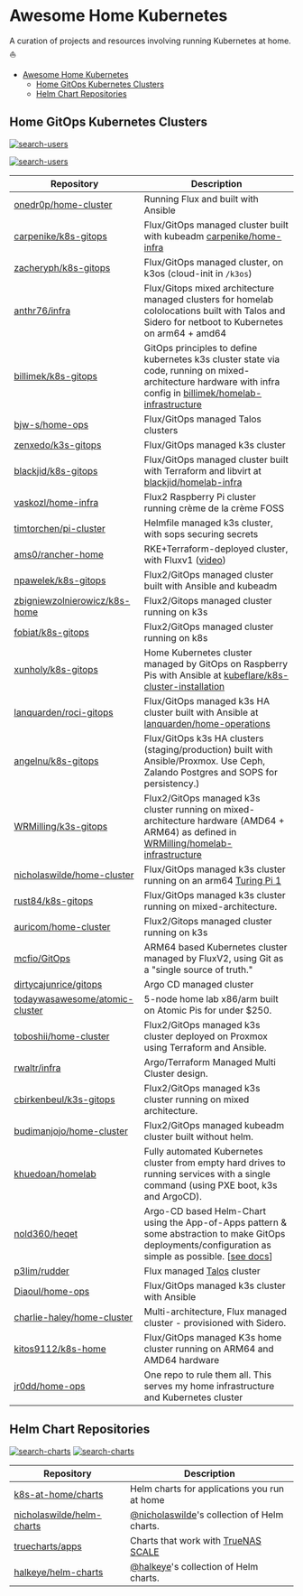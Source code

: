 # Awesome Home Kubernetes

A curation of projects and resources involving running Kubernetes at home. ⛵

- [Awesome Home Kubernetes](#awesome-home-kubernetes)
  - [Home GitOps Kubernetes Clusters](#home-gitops-kubernetes-clusters)
  - [Helm Chart Repositories](#helm-chart-repositories)

## Home GitOps Kubernetes Clusters

[![search-users](https://img.shields.io/badge/search-repos-orange?style=for-the-badge)](https://github.com/search/advanced?q=repo%3Aonedr0p%2Fhome-cluster+repo%3Acarpenike%2Fk8s-gitops+repo%3Azacheryph%2Fk8s-gitops+repo%3Aanthr76%2Finfra+repo%3Abillimek%2Fk8s-gitops+repo%3Abjw-s%2Fhome-ops+repo%3Azenxedo%2Fk3s-gitops+repo%3Ablackjid%2Fk8s-gitops+repo%3Avaskozl%2Fhome-infra+repo%3Atimtorchen%2Fpi-cluster+repo%3Aams0%2Francher-home+repo%3Anpawelek%2Fk8s-gitops+repo%3Azbigniewzolnierowicz%2Fk8s-home+repo%3Afobiat%2Fk8s-gitops+repo%3Axunholy%2Fk8s-gitops+repo%3Alanquarden%2Froci-gitops+repo%3Aangelnu%2Fk8s-gitops+repo%3AWRMilling%2Fk3s-gitops+repo%3Anicholaswilde%2Fhome-cluster+repo%3Arust84%2Fk8s-gitops+repo%3Aauricom%2Fhome-cluster+repo%3Amcfio%2FGitOps+repo%3Adirtycajunrice%2Fgitops+repo%3Atodaywasawesome%2Fatomic-cluster+repo%3Atoboshii%2Fhome-cluster+repo%3Arwaltr%2Finfra+repo%3Acbirkenbeul%2Fk3s-gitops+repo%3Abudimanjojo%2Fhome-cluster+repo%3Akhuedoan%2Fhomelab+repo%3Anold360%2Fheqet+repo%3Ap3lim%2Frudder+repo%3ADiaoul%2Fhome-ops+repo%3Acharlie-haley%2Fhome-cluster+repo%3Akitos9112%2Fk8s-home+repo%3Ajr0dd%2Fhome-ops&type=Code)

[![search-users](https://img.shields.io/badge/search-users-orange?style=for-the-badge)](https://github.com/search/advanced?q=user%3Aonedr0p+user%3Acarpenike+user%3Azacheryph+user%3Aanthr76+user%3Abillimek+user%3Abjw-s+user%3Azenxedo+user%3Ablackjid+user%3Avaskozl+user%3Atimtorchen+user%3Aams0+user%3Anpawelek+user%3Azbigniewzolnierowicz+user%3Afobiat+user%3Axunholy+user%3Alanquarden+user%3Aangelnu+user%3AWRMilling+user%3Anicholaswilde+user%3Arust84+user%3Aauricom+user%3Amcfio+user%3Adirtycajunrice+user%3Atodaywasawesome+user%3Atoboshii+user%3Arwaltr+user%3Acbirkenbeul+user%3Abudimanjojo+user%3Akhuedoan+user%3Anold360+user%3Ap3lim+user%3ADiaoul+user%3Acharlie-haley+user%3Akitos9112+user%3Ajr0dd&type=Code)

<!--START-USER-REPO-->
| Repository                                                                          | Description                                                                                                                                                                                                          |
| ----------------------------------------------------------------------------------- | -------------------------------------------------------------------------------------------------------------------------------------------------------------------------------------------------------------------- |
| [onedr0p/home-cluster](https://github.com/onedr0p/home-cluster)                     | Running Flux and built with Ansible                                                                                                                                                                                  |
| [carpenike/k8s-gitops](https://github.com/carpenike/k8s-gitops)                     | Flux/GitOps managed cluster built with kubeadm [carpenike/home-infra](https://github.com/carpenike/home-infra)                                                                                                       |
| [zacheryph/k8s-gitops](https://github.com/zacheryph/k8s-gitops)                     | Flux/GitOps managed cluster, on k3os (cloud-init in `/k3os`)                                                                                                                                                         |
| [anthr76/infra](https://github.com/anthr76/infra)                                   | Flux/Gitops mixed architecture managed clusters for homelab cololocations built with Talos and Sidero for netboot to Kubernetes on arm64 + amd64                                                                     |
| [billimek/k8s-gitops](https://github.com/billimek/k8s-gitops)                       | GitOps principles to define kubernetes k3s cluster state via code, running on mixed-architecture hardware with infra config in [billimek/homelab-infrastructure](https://github.com/billimek/homelab-infrastructure) |
| [bjw-s/home-ops](https://github.com/bjw-s/home-ops)                                 | Flux/GitOps managed Talos clusters                                                                                                                                                                                     |
| [zenxedo/k3s-gitops](https://github.com/zenxedo/k3s-gitops)                         | Flux/GitOps managed k3s cluster                                                                                                                                                                                      |
| [blackjid/k8s-gitops](https://github.com/blackjid/k8s-gitops)                       | Flux/GitOps managed cluster built with Terraform and libvirt at [blackjid/homelab-infra](https://github.com/blackjid/homelab-infra)                                                                                  |
| [vaskozl/home-infra](https://github.com/Vaskozl/home-infra)                         | Flux2 Raspberry Pi cluster running crème de la crème FOSS                                                                                                                                                            |
| [timtorchen/pi-cluster](https://github.com/timtorChen/pi-cluster)                   | Helmfile managed k3s cluster, with sops securing secrets                                                                                                                                                             |
| [ams0/rancher-home](https://github.com/ams0/rancher-home)                           | RKE+Terraform-deployed cluster, with Fluxv1 ([video](https://www.youtube.com/watch?v=JrBo3UCe6ds&t=1375s))                                                                                                           |
| [npawelek/k8s-gitops](https://github.com/npawelek/k8s-gitops)                       | Flux2/GitOps managed cluster built with Ansible and kubeadm                                                                                                                                                          |
| [zbigniewzolnierowicz/k8s-home](https://github.com/zbigniewzolnierowicz/k8s-home)   | Flux2/Gitops managed cluster running on k3s                                                                                                                                                                          |
| [fobiat/k8s-gitops](https://github.com/fobiat/k8s-gitops)                           | Flux2/GitOps managed cluster running on k8s                                                                                                                                                                          |
| [xunholy/k8s-gitops](https://github.com/xunholy/k8s-gitops)                         | Home Kubernetes cluster managed by GitOps on Raspberry Pis with Ansible at [kubeflare/k8s-cluster-installation](https://github.com/raspbernetes/k8s-cluster-installation)                                            |
| [lanquarden/roci-gitops](https://github.com/lanquarden/roci-gitops)                 | Flux/GitOps managed k3s HA cluster built with Ansible at [lanquarden/home-operations](https://github.com/lanquarden/home-operations)                                                                                 |
| [angelnu/k8s-gitops](https://github.com/angelnu/k8s-gitops)                         | Flux/GitOps k3s HA clusters (staging/production) built with Ansible/Proxmox. Use Ceph, Zalando Postgres and SOPS for persistency.)                                                                                   |
| [WRMilling/k3s-gitops](https://github.com/WRMilling/k3s-gitops)                     | Flux2/GitOps managed k3s cluster running on mixed-architecture hardware (AMD64 + ARM64) as defined in [WRMilling/homelab-infrastructure](https://github.com/WRMilling/homelab-infrastructure)                        |
| [nicholaswilde/home-cluster](https://github.com/nicholaswilde/home-cluster/)        | Flux/GitOps managed k3s cluster running on an arm64 [Turing Pi 1](https://turingpi.com/)                                                                                                                             |
| [rust84/k8s-gitops](https://github.com/rust84/k8s-gitops/)                          | Flux/GitOps managed k3s cluster running on mixed-architecture.                                                                                                                                                       |
| [auricom/home-cluster](https://github.com/auricom/home-cluster)                     | Flux2/Gitops managed cluster running on k3s                                                                                                                                                                          |
| [mcfio/GitOps](https://github.com/mcfio/GitOps)                                     | ARM64 based Kubernetes cluster managed by FluxV2, using Git as a "single source of truth."                                                                                                                           |
| [dirtycajunrice/gitops](https://github.com/dirtycajunrice/gitops)                   | Argo CD managed cluster                                                                                                                                                                                              |
| [todaywasawesome/atomic-cluster](https://github.com/todaywasawesome/atomic-cluster) | 5-node home lab x86/arm built on Atomic Pis for under $250.                                                                                                                                                          |
| [toboshii/home-cluster](https://github.com/toboshii/home-cluster)                   | Flux2/GitOps managed k3s cluster deployed on Proxmox using Terraform and Ansible.                                                                                                                                    |
| [rwaltr/infra](https://github.com/rwaltr/infra)                                     | Argo/Terraform Managed Multi Cluster design.                                                                                                                                                                         |
| [cbirkenbeul/k3s-gitops](https://github.com/cbirkenbeul/k3s-gitops)                 | Flux2/GitOps managed k3s cluster running on mixed architecture.                                                                                                                                                      |
| [budimanjojo/home-cluster](https://github.com/budimanjojo/home-cluster)             | Flux2/GitOps managed kubeadm cluster built without helm.                                                                                                                                                             |
| [khuedoan/homelab](https://github.com/khuedoan/homelab)                             | Fully automated Kubernetes cluster from empty hard drives to running services with a single command (using PXE boot, k3s and ArgoCD).                                                                                |
| [nold360/heqet](https://github.com/nold360/heqet)                                   | Argo-CD based Helm-Chart using the App-of-Apps pattern & some abstraction to make GitOps deployments/configuration as simple as possible. [[see docs](https://nold360.github.io/heqet)]                              |
| [p3lim/rudder](https://github.com/p3lim/rudder)                                     | Flux managed [Talos](https://talos.dev) cluster                                                                                                                                                                      |
| [Diaoul/home-ops](https://github.com/Diaoul/home-ops)                               | Flux/GitOps managed k3s cluster with Ansible                                                                                                                                                                         |
| [charlie-haley/home-cluster](https://github.com/charlie-haley/home-cluster)         | Multi-architecture, Flux managed cluster - provisioned with Sidero.                                                                                                                                                  |
| [kitos9112/k8s-home](https://github.com/kitos9112/k8s-home)                         | Flux/GitOps managed K3s home cluster running on ARM64 and AMD64 hardware                                                                                                                                             |
| [jr0dd/home-ops](https://github.com/jr0dd/home-ops)                                 | One repo to rule them all. This serves my home infrastructure and Kubernetes cluster                                        |
<!--END-USER-REPO-->

## Helm Chart Repositories

[![search-charts](https://img.shields.io/badge/search-repos-orange?style=for-the-badge)](https://github.com/search/advanced?q=repo%3Ak8s-at-home%2Fcharts+repo%3Anicholaswilde%2Fhelm-charts+repo%3Atruecharts%2Fapps+repo%3Ahalkeye%2Fhelm-charts&type=Code)
[![search-charts](https://img.shields.io/badge/search-users-orange?style=for-the-badge)](https://github.com/search/advanced?q=user%3Ak8s-at-home+user%3Anicholaswilde+user%3Atruecharts+user%3Ahalkeye&type=Code)

<!--START-CHART-REPO-->
| Repository                                                                | Description                                                                     |
| ------------------------------------------------------------------------- | ------------------------------------------------------------------------------- |
| [k8s-at-home/charts](https://github.com/k8s-at-home/charts)               | Helm charts for applications you run at home                                    |
| [nicholaswilde/helm-charts](https://github.com/nicholaswilde/helm-charts) | [@nicholaswilde](https://github.com/nicholaswilde)'s collection of Helm charts. |
| [truecharts/apps](https://github.com/truecharts/apps)                     | Charts that work with [TrueNAS SCALE](https://www.truenas.com/truenas-scale/)   |
| [halkeye/helm-charts](https://halkeye.github.io/helm-charts/)             | [@halkeye](https://github.com/halkeye)'s collection of Helm charts.             |
<!--END-CHART-REPO-->
